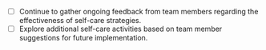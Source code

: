 - [ ] Continue to gather ongoing feedback from team members regarding the effectiveness of self-care strategies.
- [ ] Explore additional self-care activities based on team member suggestions for future implementation.